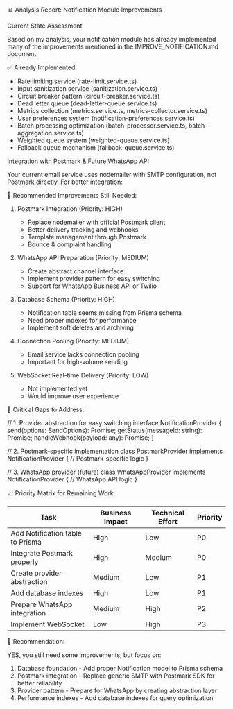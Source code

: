 📊 Analysis Report: Notification Module Improvements

Current State Assessment

Based on my analysis, your notification module has already implemented many of the improvements mentioned in the IMPROVE_NOTIFICATION.md document:

✅ Already Implemented:

- Rate limiting service (rate-limit.service.ts)
- Input sanitization service (sanitization.service.ts)
- Circuit breaker pattern (circuit-breaker.service.ts)
- Dead letter queue (dead-letter-queue.service.ts)
- Metrics collection (metrics.service.ts, metrics-collector.service.ts)
- User preferences system (notification-preferences.service.ts)
- Batch processing optimization (batch-processor.service.ts, batch-aggregation.service.ts)
- Weighted queue system (weighted-queue.service.ts)
- Fallback queue mechanism (fallback-queue.service.ts)

Integration with Postmark & Future WhatsApp API

Your current email service uses nodemailer with SMTP configuration, not Postmark directly. For better integration:

🎯 Recommended Improvements Still Needed:

1. Postmark Integration (Priority: HIGH)


    - Replace nodemailer with official Postmark client
    - Better delivery tracking and webhooks
    - Template management through Postmark
    - Bounce & complaint handling

2. WhatsApp API Preparation (Priority: MEDIUM)


    - Create abstract channel interface
    - Implement provider pattern for easy switching
    - Support for WhatsApp Business API or Twilio

3. Database Schema (Priority: HIGH)


    - Notification table seems missing from Prisma schema
    - Need proper indexes for performance
    - Implement soft deletes and archiving

4. Connection Pooling (Priority: MEDIUM)


    - Email service lacks connection pooling
    - Important for high-volume sending

5. WebSocket Real-time Delivery (Priority: LOW)


    - Not implemented yet
    - Would improve user experience

🚨 Critical Gaps to Address:

// 1. Provider abstraction for easy switching
interface NotificationProvider {
send(options: SendOptions): Promise<Result>;
getStatus(messageId: string): Promise<Status>;
handleWebhook(payload: any): Promise<void>;
}

// 2. Postmark-specific implementation
class PostmarkProvider implements NotificationProvider {
// Postmark-specific logic
}

// 3. WhatsApp provider (future)
class WhatsAppProvider implements NotificationProvider {
// WhatsApp API logic
}

📈 Priority Matrix for Remaining Work:

| Task                             | Business Impact | Technical Effort | Priority |
| -------------------------------- | --------------- | ---------------- | -------- |
| Add Notification table to Prisma | High            | Low              | P0       |
| Integrate Postmark properly      | High            | Medium           | P0       |
| Create provider abstraction      | Medium          | Low              | P1       |
| Add database indexes             | High            | Low              | P1       |
| Prepare WhatsApp integration     | Medium          | High             | P2       |
| Implement WebSocket              | Low             | High             | P3       |

🎯 Recommendation:

YES, you still need some improvements, but focus on:

1. Database foundation - Add proper Notification model to Prisma schema
2. Postmark integration - Replace generic SMTP with Postmark SDK for better reliability
3. Provider pattern - Prepare for WhatsApp by creating abstraction layer
4. Performance indexes - Add database indexes for query optimization
